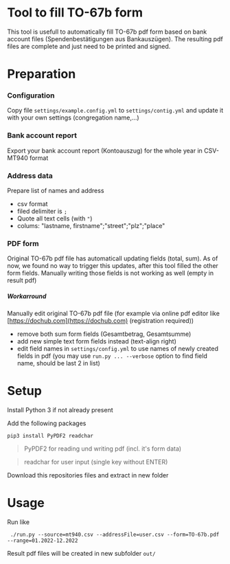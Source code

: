 # Tool to fill TO-67b form

This tool is usefull to automatically fill TO-67b pdf form based on bank account files
(Spendenbestätigungen aus Bankauszügen).
The resulting pdf files are complete and just need to be printed and signed.


# Preparation

### Configuration
Copy file `settings/example.config.yml` to `settings/contig.yml`
and update it with your own settings (congregation name,...)


### Bank account report
Export your bank account report (Kontoauszug) for the whole year in CSV-MT940 format


### Address data
Prepare list of names and address
- csv format
- filed delimiter is `;`
- Quote all text cells (with `"`)
- colums: "lastname, firstname";"street";"plz";"place"


### PDF form
Original TO-67b pdf file has automaticall updating fields (total, sum). 
As of now, we found no way to trigger this updates, after this tool 
filled the other form fields. Manually writing those fields
is not working as well (empty in result pdf)

##### Workarround
Manually edit original TO-67b pdf file (for example via online pdf editor like [https://dochub.com](https://dochub.com) (registration required))
- remove both sum form fields (Gesamtbetrag, Gesamtsumme)
- add new simple text form fields instead (text-align right)
- edit field names in `settings/config.yml` to use names of newly created fields in pdf
(you may use `run.py ... --verbose` option to find field name, should be last 2 in list)


# Setup
Install Python 3 if not already present

Add the following packages

```
pip3 install PyPDF2 readchar
```

> PyPDF2 for reading und writing pdf (incl. it's form data)

> readchar for user input (single key without ENTER)

Download this repositories files and extract in new folder

# Usage
Run like

```
 ./run.py --source=mt940.csv --addressFile=user.csv --form=TO-67b.pdf --range=01.2022-12.2022
```
Result pdf files will be created in new subfolder `out/`
